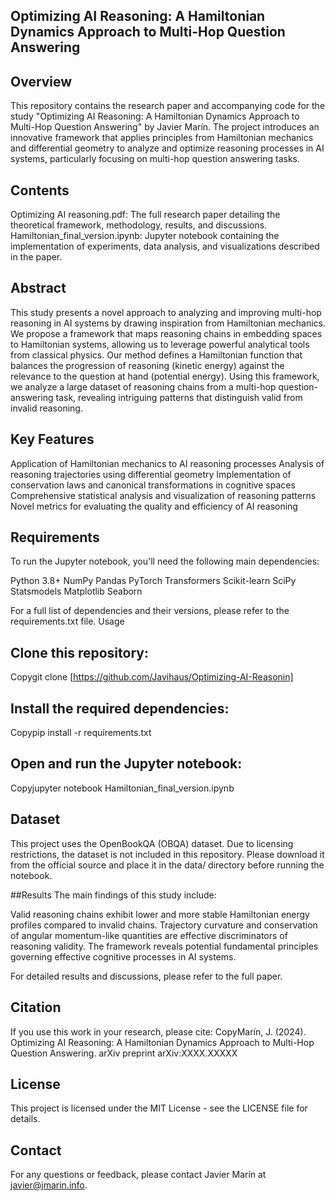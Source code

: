 ## Optimizing AI Reasoning: A Hamiltonian Dynamics Approach to Multi-Hop Question Answering

## Overview
This repository contains the research paper and accompanying code for the study "Optimizing AI Reasoning: A Hamiltonian Dynamics Approach to Multi-Hop Question Answering" by Javier Marín. The project introduces an innovative framework that applies principles from Hamiltonian mechanics and differential geometry to analyze and optimize reasoning processes in AI systems, particularly focusing on multi-hop question answering tasks.

## Contents
Optimizing AI reasoning.pdf: The full research paper detailing the theoretical framework, methodology, results, and discussions.
Hamiltonian_final_version.ipynb: Jupyter notebook containing the implementation of experiments, data analysis, and visualizations described in the paper.

## Abstract
This study presents a novel approach to analyzing and improving multi-hop reasoning in AI systems by drawing inspiration from Hamiltonian mechanics. We propose a framework that maps reasoning chains in embedding spaces to Hamiltonian systems, allowing us to leverage powerful analytical tools from classical physics. Our method defines a Hamiltonian function that balances the progression of reasoning (kinetic energy) against the relevance to the question at hand (potential energy). Using this framework, we analyze a large dataset of reasoning chains from a multi-hop question-answering task, revealing intriguing patterns that distinguish valid from invalid reasoning.

## Key Features
Application of Hamiltonian mechanics to AI reasoning processes
Analysis of reasoning trajectories using differential geometry
Implementation of conservation laws and canonical transformations in cognitive spaces
Comprehensive statistical analysis and visualization of reasoning patterns
Novel metrics for evaluating the quality and efficiency of AI reasoning

## Requirements
To run the Jupyter notebook, you'll need the following main dependencies:

Python 3.8+
NumPy
Pandas
PyTorch
Transformers
Scikit-learn
SciPy
Statsmodels
Matplotlib
Seaborn

For a full list of dependencies and their versions, please refer to the requirements.txt file.
Usage

## Clone this repository:
Copygit clone [https://github.com/Javihaus/Optimizing-AI-Reasonin]

## Install the required dependencies:
Copypip install -r requirements.txt

## Open and run the Jupyter notebook:
Copyjupyter notebook Hamiltonian_final_version.ipynb


## Dataset
This project uses the OpenBookQA (OBQA) dataset. Due to licensing restrictions, the dataset is not included in this repository. Please download it from the official source and place it in the data/ directory before running the notebook.

##Results
The main findings of this study include:

Valid reasoning chains exhibit lower and more stable Hamiltonian energy profiles compared to invalid chains.
Trajectory curvature and conservation of angular momentum-like quantities are effective discriminators of reasoning validity.
The framework reveals potential fundamental principles governing effective cognitive processes in AI systems.

For detailed results and discussions, please refer to the full paper.

## Citation
If you use this work in your research, please cite:
CopyMarín, J. (2024). Optimizing AI Reasoning: A Hamiltonian Dynamics Approach to Multi-Hop Question Answering. arXiv preprint arXiv:XXXX.XXXXX

## License
This project is licensed under the MIT License - see the LICENSE file for details.

## Contact
For any questions or feedback, please contact Javier Marín at javier@jmarin.info.
